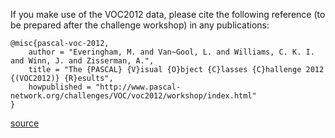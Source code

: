 If you make use of the VOC2012 data, please cite the following reference (to be prepared after the challenge workshop) in any publications:

```
@misc{pascal-voc-2012,
	author = "Everingham, M. and Van~Gool, L. and Williams, C. K. I. and Winn, J. and Zisserman, A.",
	title = "The {PASCAL} {V}isual {O}bject {C}lasses {C}hallenge 2012 {(VOC2012)} {R}esults",
	howpublished = "http://www.pascal-network.org/challenges/VOC/voc2012/workshop/index.html"
}
```

[source](http://host.robots.ox.ac.uk/pascal/VOC/voc2012/index.html#citation)